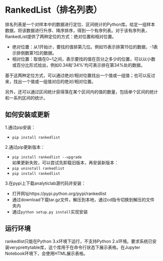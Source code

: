 RankedList（排名列表）
====
排名列表是一个对样本中的数据进行定位、区间统计的Python库。给定一组样本数据，将该数据进行升序、降序排序，得到一个有序列表。对于该有序列表，RankedList提供了两种定位的方式：绝对位置和相对位置。
* 绝对位置：从1开始计，要找的值排第几位。例如15表示排第15位的数据，-1表示排倒数第1位的数据。
* 相对位置：取值在0~1之间，表示要找的值在百分之多少的位置，可以以小数或百分比形式给出，例如0.34和'34%'均可表示排在第34%处的数据。

基于这两种定位方式，可以通过绝对/相对位置找出一个值或一组值；也可以反过来，找出一个值或一组值对应的绝对/相对位置。

另外，还可以通过区间统计获得落在某个区间内的值的数量，包括单个区间的统计和一系列区间的统计。

如何安装或更新
----
1.通过pip安装：
* `pip install rankedlist`

2.通过pip更新版本：
* `pip install rankedlist --upgrade`
<br>如果更新失败，可以尝试先卸载旧版本，再安装新版本：
* `pip uninstall rankedlist`
* `pip install rankedlist`

3.在pypi上下载analyticlab源代码并安装：
* 打开网址https://pypi.python.org/pypi/rankedlist
* 通过download下载tar.gz文件，解压到本地，通过cd指令切换到解压的文件夹内
* 通过`python setup.py install`实现安装

运行环境
----
rankedlist只能在Python 3.x环境下运行，不支持Python 2.x环境。要求系统已安装veryprettytable库，这个库用于在命令行状态下展示表格。在Jupyter Notebook环境下，会使用HTML展示表格。
